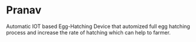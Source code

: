 # Pranav
Automatic IOT based Egg-Hatching Device that automized full egg hatching process and increase the rate of hatching which can help to farmer.
